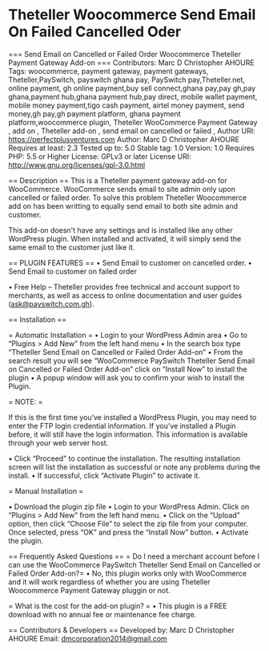 # Theteller Woocommerce Send Email On Failed Cancelled Oder

=== Send Email on Cancelled or Failed Order Woocommerce Theteller Payment Gateway Add-on ===
Contributors: Marc D Christopher AHOURE
Tags: woocommerce, payment gateway, payment gateways, Theteller,PaySwitch, payswitch ghana pay, PaySwitch pay,Theteller.net, online payment, gh online payment,buy sell connect,ghana pay,pay gh,pay ghana,payment hub,ghana payment hub,pay direct, mobile wallet payment, mobile money payment,tigo cash payment, airtel money payment, send money,gh pay,gh payment platform, ghana payment platform,woocommerce plugin, Theteller WooCommerce Payment Gateway , add on , Theteller add-on , send email on cancelled or failed , 
Author URI: https://perfectplusventures.com
Author: Marc D Christopher AHOURE
Requires at least: 2.3
Tested up to: 5.0
Stable tag: 1.0
Version: 1.0 
Requires PHP: 5.5 or Higher
License: GPLv3 or later
License URI: http://www.gnu.org/licenses/gpl-3.0.html

== Description ==
This is a Theteller payment gateway add-on for WooCommerce.
WooCommerce sends email to site admin only upon cancelled or failed order. To solve this 
problem Theteller Woocommerce add on has been writting to equally send email to both site admin and customer.

This add-on doesn't have any settings and is installed like any other WordPress plugin. When installed and activated, it will simply send the same email to the customer just like it.

== PLUGIN FEATURES ==
•	Send Email to customer on cancelled order.
•	Send Email to customer on failed order

•	Free Help – Theteller provides free technical and account support to merchants, as well as access to online documentation and user guides (ask@payswitch.com.gh).



== Installation ==

= Automatic Installation =
•	Login to your WordPress Admin area
•	Go to “Plugins > Add New” from the left hand menu
•	In the search box type “Theteller Send Email on Cancelled or Failed Order Add-on”
•	From the search result you will see “WooCommerce PaySwitch Theteller Send Email on Cancelled or Failed Order Add-on” click on “Install Now” to install the plugin
•	A popup window will ask you to confirm your wish to install the Plugin.


= NOTE: =

If this is the first time you’ve installed a WordPress Plugin, you may need to enter the FTP login credential information. If you’ve installed a Plugin before, it will still have the login information. This information is available through your web server host.

•	Click “Proceed” to continue the installation. The resulting installation screen will list the installation as successful or note any problems during the install.
•	If successful, click “Activate Plugin” to activate it.



= Manual Installation =

•	Download the plugin zip file
•	Login to your WordPress Admin. Click on “Plugins > Add New” from the left hand menu.
•	Click on the “Upload” option, then click “Choose File” to select the zip file from your computer. Once selected, press “OK” and press the “Install Now” button.
•	Activate the plugin.



== Frequently Asked Questions ==
= Do I need a merchant account before I can use the WooCommerce PaySwitch Theteller Send Email on Cancelled or Failed Order Add-on?=
•	No, this plugin works only with WooCommerce and it will work regardless of whether you are using Theteller Woocommerce Payment Gateway pluggin or not.

= What is the cost for the add-on plugin? =
•	This plugin is a FREE download with no annual fee or maintenance fee charge.


== Contributors & Developers ==
Developed by: Marc D Christopher AHOURE
Email: dmcorporation2014@gmail.com


